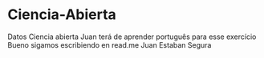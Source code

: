 # Ciencia-Abierta
Datos Ciencia abierta
Juan terá de aprender português para esse exercício
Bueno sigamos escribiendo en read.me
Juan Estaban Segura
